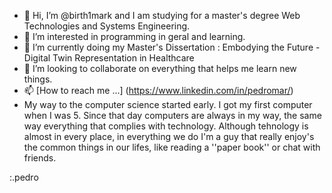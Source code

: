 - 👋 Hi, I’m @birth1mark and I am studying for a master's degree Web Technologies and Systems Engineering.
- 👀 I’m interested in programming in geral and learning. 
- 🌱 I’m currently doing my Master's Dissertation : Embodying the Future - Digital Twin Representation in Healthcare
- 💞️ I’m looking to collaborate on everything that helps me learn new things.
- 📫 [How to reach me ...] (https://www.linkedin.com/in/pedromar/)
- My way to the computer science started early. I got my first computer when I was 5. Since that day computers are always in my way, the same way everything that complies with technology. 
Although tehnology is almost in every place, in everything we do I'm a guy that really enjoy's the common things in our lifes, like reading a ''paper book'' or chat with friends. 



:.pedro

<!---
birth1mark/birth1mark is a ✨ special ✨ repository because its `README.md` (this file) appears on your GitHub profile.
You can click the Preview link to take a look at your changes.
--->
